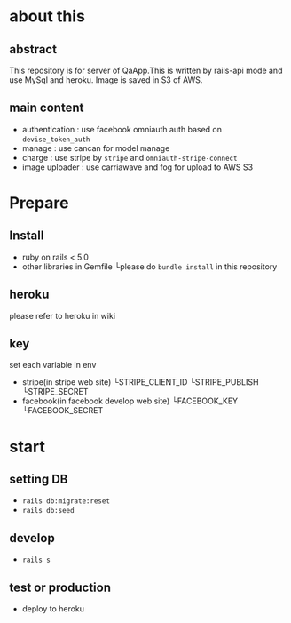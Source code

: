 # about this
## abstract
This repository is for server of QaApp.This is written by rails-api mode and use MySql and heroku.
Image is saved in S3 of AWS.

## main content
 - authentication : use facebook omniauth auth based on `devise_token_auth`
 - manage : use cancan for model manage
 - charge : use stripe by `stripe` and `omniauth-stripe-connect`
 - image uploader : use carriawave and fog for upload to AWS S3

# Prepare

## Install

 - ruby on rails < 5.0
 - other libraries in Gemfile
  └please do `bundle install` in this repository

## heroku

please refer to heroku in wiki

## key

set each variable in env

 - stripe(in stripe web site)
  └STRIPE_CLIENT_ID
  └STRIPE_PUBLISH
  └STRIPE_SECRET
 - facebook(in facebook develop web site)
  └FACEBOOK_KEY
  └FACEBOOK_SECRET

# start
## setting DB
 - `rails db:migrate:reset`
 - `rails db:seed`

## develop
 - `rails s`

## test or production
 - deploy to heroku